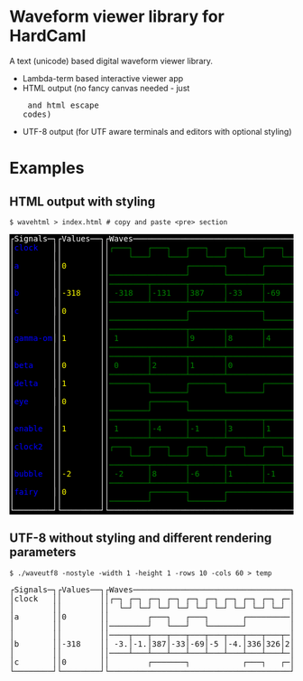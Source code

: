 # Waveform viewer library for HardCaml

A text (unicode) based digital waveform viewer library.

* Lambda-term based interactive viewer app
* HTML output (no fancy canvas needed - just <pre> and html escape codes)
* UTF-8 output (for UTF aware terminals and editors with optional styling)

# Examples

## HTML output with styling

```
$ wavehtml > index.html # copy and paste <pre> section
```

<pre style="background-color:red">
<span style="background-color:black; color:white; font-wieght:normal">&#9484&#83&#105&#103&#110&#97&#108&#115&#9472&#9488&#9484&#86&#97&#108&#117&#101&#115&#9472&#9472&#9488&#9484&#87&#97&#118&#101&#115&#9472&#9472&#9472&#9472&#9472&#9472&#9472&#9472&#9472&#9472&#9472&#9472&#9472&#9472&#9472&#9472&#9472&#9472&#9472&#9472&#9472&#9472&#9472&#9472&#9472&#9472&#9472&#9472&#9472&#9472&#9472&#9472&#9472&#9472&#9472&#9472&#9472&#9472&#9472&#9472&#9472&#9472&#9472&#9472&#9472&#9472&#9472&#9472&#9472&#9472&#9472&#9472&#9472&#9488
&#9474</span><span style="background-color:black; color:blue; font-wieght:normal">&#99&#108&#111&#99&#107</span><span style="background-color:black; color:white; font-wieght:normal">&#32&#32&#32&#9474&#9474&#32&#32&#32&#32&#32&#32&#32&#32&#9474&#9474</span><span style="background-color:black; color:green; font-wieght:normal">&#9484&#9472&#9472&#9472&#9488</span><span style="background-color:black; color:white; font-wieght:normal">&#32&#32&#32</span><span style="background-color:black; color:green; font-wieght:normal">&#9484&#9472&#9472&#9472&#9488</span><span style="background-color:black; color:white; font-wieght:normal">&#32&#32&#32</span><span style="background-color:black; color:green; font-wieght:normal">&#9484&#9472&#9472&#9472&#9488</span><span style="background-color:black; color:white; font-wieght:normal">&#32&#32&#32</span><span style="background-color:black; color:green; font-wieght:normal">&#9484&#9472&#9472&#9472&#9488</span><span style="background-color:black; color:white; font-wieght:normal">&#32&#32&#32</span><span style="background-color:black; color:green; font-wieght:normal">&#9484&#9472&#9472&#9472&#9488</span><span style="background-color:black; color:white; font-wieght:normal">&#32&#32&#32</span><span style="background-color:black; color:green; font-wieght:normal">&#9484&#9472&#9472&#9472&#9488</span><span style="background-color:black; color:white; font-wieght:normal">&#32&#32&#32</span><span style="background-color:black; color:green; font-wieght:normal">&#9484&#9472&#9472&#9472&#9488</span><span style="background-color:black; color:white; font-wieght:normal">&#32&#32&#32</span><span style="background-color:black; color:green; font-wieght:normal">&#9484&#9472</span><span style="background-color:black; color:white; font-wieght:normal">&#9474
&#9474&#32&#32&#32&#32&#32&#32&#32&#32&#9474&#9474&#32&#32&#32&#32&#32&#32&#32&#32&#9474&#9474&#32&#32&#32&#32</span><span style="background-color:black; color:green; font-wieght:normal">&#9492&#9472&#9472&#9472&#9496</span><span style="background-color:black; color:white; font-wieght:normal">&#32&#32&#32</span><span style="background-color:black; color:green; font-wieght:normal">&#9492&#9472&#9472&#9472&#9496</span><span style="background-color:black; color:white; font-wieght:normal">&#32&#32&#32</span><span style="background-color:black; color:green; font-wieght:normal">&#9492&#9472&#9472&#9472&#9496</span><span style="background-color:black; color:white; font-wieght:normal">&#32&#32&#32</span><span style="background-color:black; color:green; font-wieght:normal">&#9492&#9472&#9472&#9472&#9496</span><span style="background-color:black; color:white; font-wieght:normal">&#32&#32&#32</span><span style="background-color:black; color:green; font-wieght:normal">&#9492&#9472&#9472&#9472&#9496</span><span style="background-color:black; color:white; font-wieght:normal">&#32&#32&#32</span><span style="background-color:black; color:green; font-wieght:normal">&#9492&#9472&#9472&#9472&#9496</span><span style="background-color:black; color:white; font-wieght:normal">&#32&#32&#32</span><span style="background-color:black; color:green; font-wieght:normal">&#9492&#9472&#9472&#9472&#9496</span><span style="background-color:black; color:white; font-wieght:normal">&#32&#9474
&#9474</span><span style="background-color:black; color:blue; font-wieght:normal">&#97</span><span style="background-color:black; color:white; font-wieght:normal">&#32&#32&#32&#32&#32&#32&#32&#9474&#9474</span><span style="background-color:black; color:yellow; font-wieght:normal">&#48</span><span style="background-color:black; color:white; font-wieght:normal">&#32&#32&#32&#32&#32&#32&#32&#9474&#9474&#32&#32&#32&#32&#32&#32&#32&#32&#32&#32&#32&#32&#32&#32&#32&#32</span><span style="background-color:black; color:green; font-wieght:normal">&#9484&#9472&#9472&#9472&#9472&#9472&#9472&#9472&#9488</span><span style="background-color:black; color:white; font-wieght:normal">&#32&#32&#32&#32&#32&#32&#32</span><span style="background-color:black; color:green; font-wieght:normal">&#9484&#9472&#9472&#9472&#9472&#9472&#9472&#9472&#9488</span><span style="background-color:black; color:white; font-wieght:normal">&#32&#32&#32&#32&#32&#32&#32&#32&#32&#32&#32&#32&#32&#32&#32</span><span style="background-color:black; color:green; font-wieght:normal">&#9484&#9472</span><span style="background-color:black; color:white; font-wieght:normal">&#9474
&#9474&#32&#32&#32&#32&#32&#32&#32&#32&#9474&#9474&#32&#32&#32&#32&#32&#32&#32&#32&#9474&#9474</span><span style="background-color:black; color:green; font-wieght:normal">&#9472&#9472&#9472&#9472&#9472&#9472&#9472&#9472&#9472&#9472&#9472&#9472&#9472&#9472&#9472&#9472&#9496</span><span style="background-color:black; color:white; font-wieght:normal">&#32&#32&#32&#32&#32&#32&#32</span><span style="background-color:black; color:green; font-wieght:normal">&#9492&#9472&#9472&#9472&#9472&#9472&#9472&#9472&#9496</span><span style="background-color:black; color:white; font-wieght:normal">&#32&#32&#32&#32&#32&#32&#32</span><span style="background-color:black; color:green; font-wieght:normal">&#9492&#9472&#9472&#9472&#9472&#9472&#9472&#9472&#9472&#9472&#9472&#9472&#9472&#9472&#9472&#9472&#9496</span><span style="background-color:black; color:white; font-wieght:normal">&#32&#9474
&#9474&#32&#32&#32&#32&#32&#32&#32&#32&#9474&#9474&#32&#32&#32&#32&#32&#32&#32&#32&#9474&#9474</span><span style="background-color:black; color:green; font-wieght:normal">&#9472&#9472&#9472&#9472&#9472&#9472&#9472&#9472&#9516&#9472&#9472&#9472&#9472&#9472&#9472&#9472&#9516&#9472&#9472&#9472&#9472&#9472&#9472&#9472&#9516&#9472&#9472&#9472&#9472&#9472&#9472&#9472&#9516&#9472&#9472&#9472&#9472&#9472&#9472&#9472&#9516&#9472&#9472&#9472&#9472&#9472&#9472&#9472&#9516&#9472&#9472&#9472&#9472&#9472&#9472&#9472&#9516&#9472</span><span style="background-color:black; color:white; font-wieght:normal">&#9474
&#9474</span><span style="background-color:black; color:blue; font-wieght:normal">&#98</span><span style="background-color:black; color:white; font-wieght:normal">&#32&#32&#32&#32&#32&#32&#32&#9474&#9474</span><span style="background-color:black; color:yellow; font-wieght:normal">&#45&#51&#49&#56</span><span style="background-color:black; color:white; font-wieght:normal">&#32&#32&#32&#32&#9474&#9474&#32</span><span style="background-color:black; color:green; font-wieght:normal">&#45&#51&#49&#56</span><span style="background-color:black; color:white; font-wieght:normal">&#32&#32&#32</span><span style="background-color:black; color:green; font-wieght:normal">&#9474&#45&#49&#51&#49</span><span style="background-color:black; color:white; font-wieght:normal">&#32&#32&#32</span><span style="background-color:black; color:green; font-wieght:normal">&#9474&#51&#56&#55</span><span style="background-color:black; color:white; font-wieght:normal">&#32&#32&#32&#32</span><span style="background-color:black; color:green; font-wieght:normal">&#9474&#45&#51&#51</span><span style="background-color:black; color:white; font-wieght:normal">&#32&#32&#32&#32</span><span style="background-color:black; color:green; font-wieght:normal">&#9474&#45&#54&#57</span><span style="background-color:black; color:white; font-wieght:normal">&#32&#32&#32&#32</span><span style="background-color:black; color:green; font-wieght:normal">&#9474&#45&#53</span><span style="background-color:black; color:white; font-wieght:normal">&#32&#32&#32&#32&#32</span><span style="background-color:black; color:green; font-wieght:normal">&#9474&#45&#52&#54&#51</span><span style="background-color:black; color:white; font-wieght:normal">&#32&#32&#32</span><span style="background-color:black; color:green; font-wieght:normal">&#9474&#51</span><span style="background-color:black; color:white; font-wieght:normal">&#9474
&#9474&#32&#32&#32&#32&#32&#32&#32&#32&#9474&#9474&#32&#32&#32&#32&#32&#32&#32&#32&#9474&#9474</span><span style="background-color:black; color:green; font-wieght:normal">&#9472&#9472&#9472&#9472&#9472&#9472&#9472&#9472&#9524&#9472&#9472&#9472&#9472&#9472&#9472&#9472&#9524&#9472&#9472&#9472&#9472&#9472&#9472&#9472&#9524&#9472&#9472&#9472&#9472&#9472&#9472&#9472&#9524&#9472&#9472&#9472&#9472&#9472&#9472&#9472&#9524&#9472&#9472&#9472&#9472&#9472&#9472&#9472&#9524&#9472&#9472&#9472&#9472&#9472&#9472&#9472&#9524&#9472</span><span style="background-color:black; color:white; font-wieght:normal">&#9474
&#9474</span><span style="background-color:black; color:blue; font-wieght:normal">&#99</span><span style="background-color:black; color:white; font-wieght:normal">&#32&#32&#32&#32&#32&#32&#32&#9474&#9474</span><span style="background-color:black; color:yellow; font-wieght:normal">&#48</span><span style="background-color:black; color:white; font-wieght:normal">&#32&#32&#32&#32&#32&#32&#32&#9474&#9474&#32&#32&#32&#32&#32&#32&#32&#32&#32&#32&#32&#32&#32&#32&#32&#32</span><span style="background-color:black; color:green; font-wieght:normal">&#9484&#9472&#9472&#9472&#9472&#9472&#9472&#9472&#9472&#9472&#9472&#9472&#9472&#9472&#9472&#9472&#9488</span><span style="background-color:black; color:white; font-wieght:normal">&#32&#32&#32&#32&#32&#32&#32&#32&#32&#32&#32&#32&#32&#32&#32&#32&#32&#32&#32&#32&#32&#32&#32</span><span style="background-color:black; color:green; font-wieght:normal">&#9484&#9472</span><span style="background-color:black; color:white; font-wieght:normal">&#9474
&#9474&#32&#32&#32&#32&#32&#32&#32&#32&#9474&#9474&#32&#32&#32&#32&#32&#32&#32&#32&#9474&#9474</span><span style="background-color:black; color:green; font-wieght:normal">&#9472&#9472&#9472&#9472&#9472&#9472&#9472&#9472&#9472&#9472&#9472&#9472&#9472&#9472&#9472&#9472&#9496</span><span style="background-color:black; color:white; font-wieght:normal">&#32&#32&#32&#32&#32&#32&#32&#32&#32&#32&#32&#32&#32&#32&#32</span><span style="background-color:black; color:green; font-wieght:normal">&#9492&#9472&#9472&#9472&#9472&#9472&#9472&#9472&#9472&#9472&#9472&#9472&#9472&#9472&#9472&#9472&#9472&#9472&#9472&#9472&#9472&#9472&#9472&#9472&#9496</span><span style="background-color:black; color:white; font-wieght:normal">&#32&#9474
&#9474&#32&#32&#32&#32&#32&#32&#32&#32&#9474&#9474&#32&#32&#32&#32&#32&#32&#32&#32&#9474&#9474</span><span style="background-color:black; color:green; font-wieght:normal">&#9472&#9472&#9472&#9472&#9472&#9472&#9472&#9472&#9472&#9472&#9472&#9472&#9472&#9472&#9472&#9472&#9516&#9472&#9472&#9472&#9472&#9472&#9472&#9472&#9516&#9472&#9472&#9472&#9472&#9472&#9472&#9472&#9516&#9472&#9472&#9472&#9472&#9472&#9472&#9472&#9516&#9472&#9472&#9472&#9472&#9472&#9472&#9472&#9516&#9472&#9472&#9472&#9472&#9472&#9472&#9472&#9516&#9472</span><span style="background-color:black; color:white; font-wieght:normal">&#9474
&#9474</span><span style="background-color:black; color:blue; font-wieght:normal">&#103&#97&#109&#109&#97&#45&#111&#109</span><span style="background-color:black; color:white; font-wieght:normal">&#9474&#9474</span><span style="background-color:black; color:yellow; font-wieght:normal">&#49</span><span style="background-color:black; color:white; font-wieght:normal">&#32&#32&#32&#32&#32&#32&#32&#9474&#9474&#32</span><span style="background-color:black; color:green; font-wieght:normal">&#49</span><span style="background-color:black; color:white; font-wieght:normal">&#32&#32&#32&#32&#32&#32&#32&#32&#32&#32&#32&#32&#32&#32</span><span style="background-color:black; color:green; font-wieght:normal">&#9474&#57</span><span style="background-color:black; color:white; font-wieght:normal">&#32&#32&#32&#32&#32&#32</span><span style="background-color:black; color:green; font-wieght:normal">&#9474&#56</span><span style="background-color:black; color:white; font-wieght:normal">&#32&#32&#32&#32&#32&#32</span><span style="background-color:black; color:green; font-wieght:normal">&#9474&#52</span><span style="background-color:black; color:white; font-wieght:normal">&#32&#32&#32&#32&#32&#32</span><span style="background-color:black; color:green; font-wieght:normal">&#9474&#54</span><span style="background-color:black; color:white; font-wieght:normal">&#32&#32&#32&#32&#32&#32</span><span style="background-color:black; color:green; font-wieght:normal">&#9474&#53</span><span style="background-color:black; color:white; font-wieght:normal">&#32&#32&#32&#32&#32&#32</span><span style="background-color:black; color:green; font-wieght:normal">&#9474&#48</span><span style="background-color:black; color:white; font-wieght:normal">&#9474
&#9474&#32&#32&#32&#32&#32&#32&#32&#32&#9474&#9474&#32&#32&#32&#32&#32&#32&#32&#32&#9474&#9474</span><span style="background-color:black; color:green; font-wieght:normal">&#9472&#9472&#9472&#9472&#9472&#9472&#9472&#9472&#9472&#9472&#9472&#9472&#9472&#9472&#9472&#9472&#9524&#9472&#9472&#9472&#9472&#9472&#9472&#9472&#9524&#9472&#9472&#9472&#9472&#9472&#9472&#9472&#9524&#9472&#9472&#9472&#9472&#9472&#9472&#9472&#9524&#9472&#9472&#9472&#9472&#9472&#9472&#9472&#9524&#9472&#9472&#9472&#9472&#9472&#9472&#9472&#9524&#9472</span><span style="background-color:black; color:white; font-wieght:normal">&#9474
&#9474&#32&#32&#32&#32&#32&#32&#32&#32&#9474&#9474&#32&#32&#32&#32&#32&#32&#32&#32&#9474&#9474</span><span style="background-color:black; color:green; font-wieght:normal">&#9472&#9472&#9472&#9472&#9472&#9472&#9472&#9472&#9516&#9472&#9472&#9472&#9472&#9472&#9472&#9472&#9516&#9472&#9472&#9472&#9472&#9472&#9472&#9472&#9516&#9472&#9472&#9472&#9472&#9472&#9472&#9472&#9472&#9472&#9472&#9472&#9472&#9472&#9472&#9472&#9472&#9472&#9472&#9472&#9472&#9472&#9472&#9472&#9472&#9472&#9472&#9472&#9472&#9472&#9472&#9472&#9516&#9472</span><span style="background-color:black; color:white; font-wieght:normal">&#9474
&#9474</span><span style="background-color:black; color:blue; font-wieght:normal">&#98&#101&#116&#97</span><span style="background-color:black; color:white; font-wieght:normal">&#32&#32&#32&#32&#9474&#9474</span><span style="background-color:black; color:yellow; font-wieght:normal">&#48</span><span style="background-color:black; color:white; font-wieght:normal">&#32&#32&#32&#32&#32&#32&#32&#9474&#9474&#32</span><span style="background-color:black; color:green; font-wieght:normal">&#48</span><span style="background-color:black; color:white; font-wieght:normal">&#32&#32&#32&#32&#32&#32</span><span style="background-color:black; color:green; font-wieght:normal">&#9474&#50</span><span style="background-color:black; color:white; font-wieght:normal">&#32&#32&#32&#32&#32&#32</span><span style="background-color:black; color:green; font-wieght:normal">&#9474&#49</span><span style="background-color:black; color:white; font-wieght:normal">&#32&#32&#32&#32&#32&#32</span><span style="background-color:black; color:green; font-wieght:normal">&#9474&#48</span><span style="background-color:black; color:white; font-wieght:normal">&#32&#32&#32&#32&#32&#32&#32&#32&#32&#32&#32&#32&#32&#32&#32&#32&#32&#32&#32&#32&#32&#32&#32&#32&#32&#32&#32&#32&#32&#32</span><span style="background-color:black; color:green; font-wieght:normal">&#9474&#50</span><span style="background-color:black; color:white; font-wieght:normal">&#9474
&#9474&#32&#32&#32&#32&#32&#32&#32&#32&#9474&#9474&#32&#32&#32&#32&#32&#32&#32&#32&#9474&#9474</span><span style="background-color:black; color:green; font-wieght:normal">&#9472&#9472&#9472&#9472&#9472&#9472&#9472&#9472&#9524&#9472&#9472&#9472&#9472&#9472&#9472&#9472&#9524&#9472&#9472&#9472&#9472&#9472&#9472&#9472&#9524&#9472&#9472&#9472&#9472&#9472&#9472&#9472&#9472&#9472&#9472&#9472&#9472&#9472&#9472&#9472&#9472&#9472&#9472&#9472&#9472&#9472&#9472&#9472&#9472&#9472&#9472&#9472&#9472&#9472&#9472&#9472&#9524&#9472</span><span style="background-color:black; color:white; font-wieght:normal">&#9474
&#9474</span><span style="background-color:black; color:blue; font-wieght:normal">&#100&#101&#108&#116&#97</span><span style="background-color:black; color:white; font-wieght:normal">&#32&#32&#32&#9474&#9474</span><span style="background-color:black; color:yellow; font-wieght:normal">&#49</span><span style="background-color:black; color:white; font-wieght:normal">&#32&#32&#32&#32&#32&#32&#32&#9474&#9474</span><span style="background-color:black; color:green; font-wieght:normal">&#9472&#9472&#9472&#9472&#9472&#9472&#9472&#9472&#9488</span><span style="background-color:black; color:white; font-wieght:normal">&#32&#32&#32&#32&#32&#32&#32</span><span style="background-color:black; color:green; font-wieght:normal">&#9484&#9472&#9472&#9472&#9472&#9472&#9472&#9472&#9488</span><span style="background-color:black; color:white; font-wieght:normal">&#32&#32&#32&#32&#32&#32&#32</span><span style="background-color:black; color:green; font-wieght:normal">&#9484&#9472&#9472&#9472&#9472&#9472&#9472&#9472&#9488</span><span style="background-color:black; color:white; font-wieght:normal">&#32&#32&#32&#32&#32&#32&#32</span><span style="background-color:black; color:green; font-wieght:normal">&#9484&#9472&#9472&#9472&#9472&#9472&#9472&#9472&#9488</span><span style="background-color:black; color:white; font-wieght:normal">&#32&#9474
&#9474&#32&#32&#32&#32&#32&#32&#32&#32&#9474&#9474&#32&#32&#32&#32&#32&#32&#32&#32&#9474&#9474&#32&#32&#32&#32&#32&#32&#32&#32</span><span style="background-color:black; color:green; font-wieght:normal">&#9492&#9472&#9472&#9472&#9472&#9472&#9472&#9472&#9496</span><span style="background-color:black; color:white; font-wieght:normal">&#32&#32&#32&#32&#32&#32&#32</span><span style="background-color:black; color:green; font-wieght:normal">&#9492&#9472&#9472&#9472&#9472&#9472&#9472&#9472&#9496</span><span style="background-color:black; color:white; font-wieght:normal">&#32&#32&#32&#32&#32&#32&#32</span><span style="background-color:black; color:green; font-wieght:normal">&#9492&#9472&#9472&#9472&#9472&#9472&#9472&#9472&#9496</span><span style="background-color:black; color:white; font-wieght:normal">&#32&#32&#32&#32&#32&#32&#32</span><span style="background-color:black; color:green; font-wieght:normal">&#9492&#9472</span><span style="background-color:black; color:white; font-wieght:normal">&#9474
&#9474</span><span style="background-color:black; color:blue; font-wieght:normal">&#101&#121&#101</span><span style="background-color:black; color:white; font-wieght:normal">&#32&#32&#32&#32&#32&#9474&#9474</span><span style="background-color:black; color:yellow; font-wieght:normal">&#48</span><span style="background-color:black; color:white; font-wieght:normal">&#32&#32&#32&#32&#32&#32&#32&#9474&#9474&#32&#32&#32&#32&#32&#32&#32&#32</span><span style="background-color:black; color:green; font-wieght:normal">&#9484&#9472&#9472&#9472&#9472&#9472&#9472&#9472&#9488</span><span style="background-color:black; color:white; font-wieght:normal">&#32&#32&#32&#32&#32&#32&#32&#32&#32&#32&#32&#32&#32&#32&#32&#32&#32&#32&#32&#32&#32&#32&#32&#32&#32&#32&#32&#32&#32&#32&#32</span><span style="background-color:black; color:green; font-wieght:normal">&#9484&#9472&#9472&#9472&#9472&#9472&#9472&#9472&#9472&#9472</span><span style="background-color:black; color:white; font-wieght:normal">&#9474
&#9474&#32&#32&#32&#32&#32&#32&#32&#32&#9474&#9474&#32&#32&#32&#32&#32&#32&#32&#32&#9474&#9474</span><span style="background-color:black; color:green; font-wieght:normal">&#9472&#9472&#9472&#9472&#9472&#9472&#9472&#9472&#9496</span><span style="background-color:black; color:white; font-wieght:normal">&#32&#32&#32&#32&#32&#32&#32</span><span style="background-color:black; color:green; font-wieght:normal">&#9492&#9472&#9472&#9472&#9472&#9472&#9472&#9472&#9472&#9472&#9472&#9472&#9472&#9472&#9472&#9472&#9472&#9472&#9472&#9472&#9472&#9472&#9472&#9472&#9472&#9472&#9472&#9472&#9472&#9472&#9472&#9472&#9496</span><span style="background-color:black; color:white; font-wieght:normal">&#32&#32&#32&#32&#32&#32&#32&#32&#32&#9474
&#9474&#32&#32&#32&#32&#32&#32&#32&#32&#9474&#9474&#32&#32&#32&#32&#32&#32&#32&#32&#9474&#9474</span><span style="background-color:black; color:green; font-wieght:normal">&#9472&#9472&#9472&#9472&#9472&#9472&#9472&#9472&#9516&#9472&#9472&#9472&#9472&#9472&#9472&#9472&#9516&#9472&#9472&#9472&#9472&#9472&#9472&#9472&#9516&#9472&#9472&#9472&#9472&#9472&#9472&#9472&#9516&#9472&#9472&#9472&#9472&#9472&#9472&#9472&#9516&#9472&#9472&#9472&#9472&#9472&#9472&#9472&#9472&#9472&#9472&#9472&#9472&#9472&#9472&#9472&#9516&#9472</span><span style="background-color:black; color:white; font-wieght:normal">&#9474
&#9474</span><span style="background-color:black; color:blue; font-wieght:normal">&#101&#110&#97&#98&#108&#101</span><span style="background-color:black; color:white; font-wieght:normal">&#32&#32&#9474&#9474</span><span style="background-color:black; color:yellow; font-wieght:normal">&#49</span><span style="background-color:black; color:white; font-wieght:normal">&#32&#32&#32&#32&#32&#32&#32&#9474&#9474&#32</span><span style="background-color:black; color:green; font-wieght:normal">&#49</span><span style="background-color:black; color:white; font-wieght:normal">&#32&#32&#32&#32&#32&#32</span><span style="background-color:black; color:green; font-wieght:normal">&#9474&#45&#52</span><span style="background-color:black; color:white; font-wieght:normal">&#32&#32&#32&#32&#32</span><span style="background-color:black; color:green; font-wieght:normal">&#9474&#45&#49</span><span style="background-color:black; color:white; font-wieght:normal">&#32&#32&#32&#32&#32</span><span style="background-color:black; color:green; font-wieght:normal">&#9474&#51</span><span style="background-color:black; color:white; font-wieght:normal">&#32&#32&#32&#32&#32&#32</span><span style="background-color:black; color:green; font-wieght:normal">&#9474&#49</span><span style="background-color:black; color:white; font-wieght:normal">&#32&#32&#32&#32&#32&#32</span><span style="background-color:black; color:green; font-wieght:normal">&#9474&#45&#52</span><span style="background-color:black; color:white; font-wieght:normal">&#32&#32&#32&#32&#32&#32&#32&#32&#32&#32&#32&#32&#32</span><span style="background-color:black; color:green; font-wieght:normal">&#9474&#45</span><span style="background-color:black; color:white; font-wieght:normal">&#9474
&#9474&#32&#32&#32&#32&#32&#32&#32&#32&#9474&#9474&#32&#32&#32&#32&#32&#32&#32&#32&#9474&#9474</span><span style="background-color:black; color:green; font-wieght:normal">&#9472&#9472&#9472&#9472&#9472&#9472&#9472&#9472&#9524&#9472&#9472&#9472&#9472&#9472&#9472&#9472&#9524&#9472&#9472&#9472&#9472&#9472&#9472&#9472&#9524&#9472&#9472&#9472&#9472&#9472&#9472&#9472&#9524&#9472&#9472&#9472&#9472&#9472&#9472&#9472&#9524&#9472&#9472&#9472&#9472&#9472&#9472&#9472&#9472&#9472&#9472&#9472&#9472&#9472&#9472&#9472&#9524&#9472</span><span style="background-color:black; color:white; font-wieght:normal">&#9474
&#9474</span><span style="background-color:black; color:blue; font-wieght:normal">&#99&#108&#111&#99&#107&#50</span><span style="background-color:black; color:white; font-wieght:normal">&#32&#32&#9474&#9474&#32&#32&#32&#32&#32&#32&#32&#32&#9474&#9474</span><span style="background-color:black; color:green; font-wieght:normal">&#9484&#9472&#9472&#9472&#9488</span><span style="background-color:black; color:white; font-wieght:normal">&#32&#32&#32</span><span style="background-color:black; color:green; font-wieght:normal">&#9484&#9472&#9472&#9472&#9488</span><span style="background-color:black; color:white; font-wieght:normal">&#32&#32&#32</span><span style="background-color:black; color:green; font-wieght:normal">&#9484&#9472&#9472&#9472&#9488</span><span style="background-color:black; color:white; font-wieght:normal">&#32&#32&#32</span><span style="background-color:black; color:green; font-wieght:normal">&#9484&#9472&#9472&#9472&#9488</span><span style="background-color:black; color:white; font-wieght:normal">&#32&#32&#32</span><span style="background-color:black; color:green; font-wieght:normal">&#9484&#9472&#9472&#9472&#9488</span><span style="background-color:black; color:white; font-wieght:normal">&#32&#32&#32</span><span style="background-color:black; color:green; font-wieght:normal">&#9484&#9472&#9472&#9472&#9488</span><span style="background-color:black; color:white; font-wieght:normal">&#32&#32&#32</span><span style="background-color:black; color:green; font-wieght:normal">&#9484&#9472&#9472&#9472&#9488</span><span style="background-color:black; color:white; font-wieght:normal">&#32&#32&#32</span><span style="background-color:black; color:green; font-wieght:normal">&#9484&#9472</span><span style="background-color:black; color:white; font-wieght:normal">&#9474
&#9474&#32&#32&#32&#32&#32&#32&#32&#32&#9474&#9474&#32&#32&#32&#32&#32&#32&#32&#32&#9474&#9474&#32&#32&#32&#32</span><span style="background-color:black; color:green; font-wieght:normal">&#9492&#9472&#9472&#9472&#9496</span><span style="background-color:black; color:white; font-wieght:normal">&#32&#32&#32</span><span style="background-color:black; color:green; font-wieght:normal">&#9492&#9472&#9472&#9472&#9496</span><span style="background-color:black; color:white; font-wieght:normal">&#32&#32&#32</span><span style="background-color:black; color:green; font-wieght:normal">&#9492&#9472&#9472&#9472&#9496</span><span style="background-color:black; color:white; font-wieght:normal">&#32&#32&#32</span><span style="background-color:black; color:green; font-wieght:normal">&#9492&#9472&#9472&#9472&#9496</span><span style="background-color:black; color:white; font-wieght:normal">&#32&#32&#32</span><span style="background-color:black; color:green; font-wieght:normal">&#9492&#9472&#9472&#9472&#9496</span><span style="background-color:black; color:white; font-wieght:normal">&#32&#32&#32</span><span style="background-color:black; color:green; font-wieght:normal">&#9492&#9472&#9472&#9472&#9496</span><span style="background-color:black; color:white; font-wieght:normal">&#32&#32&#32</span><span style="background-color:black; color:green; font-wieght:normal">&#9492&#9472&#9472&#9472&#9496</span><span style="background-color:black; color:white; font-wieght:normal">&#32&#9474
&#9474&#32&#32&#32&#32&#32&#32&#32&#32&#9474&#9474&#32&#32&#32&#32&#32&#32&#32&#32&#9474&#9474</span><span style="background-color:black; color:green; font-wieght:normal">&#9472&#9472&#9472&#9472&#9472&#9472&#9472&#9472&#9516&#9472&#9472&#9472&#9472&#9472&#9472&#9472&#9516&#9472&#9472&#9472&#9472&#9472&#9472&#9472&#9516&#9472&#9472&#9472&#9472&#9472&#9472&#9472&#9516&#9472&#9472&#9472&#9472&#9472&#9472&#9472&#9472&#9472&#9472&#9472&#9472&#9472&#9472&#9472&#9516&#9472&#9472&#9472&#9472&#9472&#9472&#9472&#9516&#9472</span><span style="background-color:black; color:white; font-wieght:normal">&#9474
&#9474</span><span style="background-color:black; color:blue; font-wieght:normal">&#98&#117&#98&#98&#108&#101</span><span style="background-color:black; color:white; font-wieght:normal">&#32&#32&#9474&#9474</span><span style="background-color:black; color:yellow; font-wieght:normal">&#45&#50</span><span style="background-color:black; color:white; font-wieght:normal">&#32&#32&#32&#32&#32&#32&#9474&#9474&#32</span><span style="background-color:black; color:green; font-wieght:normal">&#45&#50</span><span style="background-color:black; color:white; font-wieght:normal">&#32&#32&#32&#32&#32</span><span style="background-color:black; color:green; font-wieght:normal">&#9474&#56</span><span style="background-color:black; color:white; font-wieght:normal">&#32&#32&#32&#32&#32&#32</span><span style="background-color:black; color:green; font-wieght:normal">&#9474&#45&#54</span><span style="background-color:black; color:white; font-wieght:normal">&#32&#32&#32&#32&#32</span><span style="background-color:black; color:green; font-wieght:normal">&#9474&#49</span><span style="background-color:black; color:white; font-wieght:normal">&#32&#32&#32&#32&#32&#32</span><span style="background-color:black; color:green; font-wieght:normal">&#9474&#45&#49</span><span style="background-color:black; color:white; font-wieght:normal">&#32&#32&#32&#32&#32&#32&#32&#32&#32&#32&#32&#32&#32</span><span style="background-color:black; color:green; font-wieght:normal">&#9474&#54</span><span style="background-color:black; color:white; font-wieght:normal">&#32&#32&#32&#32&#32&#32</span><span style="background-color:black; color:green; font-wieght:normal">&#9474&#45</span><span style="background-color:black; color:white; font-wieght:normal">&#9474
&#9474&#32&#32&#32&#32&#32&#32&#32&#32&#9474&#9474&#32&#32&#32&#32&#32&#32&#32&#32&#9474&#9474</span><span style="background-color:black; color:green; font-wieght:normal">&#9472&#9472&#9472&#9472&#9472&#9472&#9472&#9472&#9524&#9472&#9472&#9472&#9472&#9472&#9472&#9472&#9524&#9472&#9472&#9472&#9472&#9472&#9472&#9472&#9524&#9472&#9472&#9472&#9472&#9472&#9472&#9472&#9524&#9472&#9472&#9472&#9472&#9472&#9472&#9472&#9472&#9472&#9472&#9472&#9472&#9472&#9472&#9472&#9524&#9472&#9472&#9472&#9472&#9472&#9472&#9472&#9524&#9472</span><span style="background-color:black; color:white; font-wieght:normal">&#9474
&#9474</span><span style="background-color:black; color:blue; font-wieght:normal">&#102&#97&#105&#114&#121</span><span style="background-color:black; color:white; font-wieght:normal">&#32&#32&#32&#9474&#9474</span><span style="background-color:black; color:yellow; font-wieght:normal">&#48</span><span style="background-color:black; color:white; font-wieght:normal">&#32&#32&#32&#32&#32&#32&#32&#9474&#9474&#32&#32&#32&#32&#32&#32&#32&#32</span><span style="background-color:black; color:green; font-wieght:normal">&#9484&#9472&#9472&#9472&#9472&#9472&#9472&#9472&#9488</span><span style="background-color:black; color:white; font-wieght:normal">&#32&#32&#32&#32&#32&#32&#32</span><span style="background-color:black; color:green; font-wieght:normal">&#9484&#9472&#9472&#9472&#9472&#9472&#9472&#9472&#9472&#9472&#9472&#9472&#9472&#9472&#9472&#9472&#9488</span><span style="background-color:black; color:white; font-wieght:normal">&#32&#32&#32&#32&#32&#32&#32&#32&#32&#32&#32&#32&#32&#32&#32&#32&#32&#9474
&#9474&#32&#32&#32&#32&#32&#32&#32&#32&#9474&#9474&#32&#32&#32&#32&#32&#32&#32&#32&#9474&#9474</span><span style="background-color:black; color:green; font-wieght:normal">&#9472&#9472&#9472&#9472&#9472&#9472&#9472&#9472&#9496</span><span style="background-color:black; color:white; font-wieght:normal">&#32&#32&#32&#32&#32&#32&#32</span><span style="background-color:black; color:green; font-wieght:normal">&#9492&#9472&#9472&#9472&#9472&#9472&#9472&#9472&#9496</span><span style="background-color:black; color:white; font-wieght:normal">&#32&#32&#32&#32&#32&#32&#32&#32&#32&#32&#32&#32&#32&#32&#32</span><span style="background-color:black; color:green; font-wieght:normal">&#9492&#9472&#9472&#9472&#9472&#9472&#9472&#9472&#9472&#9472&#9472&#9472&#9472&#9472&#9472&#9472&#9472&#9472</span><span style="background-color:black; color:white; font-wieght:normal">&#9474
&#9492&#9472&#9472&#9472&#9472&#9472&#9472&#9472&#9472&#9496&#9492&#9472&#9472&#9472&#9472&#9472&#9472&#9472&#9472&#9496&#9492&#9472&#9472&#9472&#9472&#9472&#9472&#9472&#9472&#9472&#9472&#9472&#9472&#9472&#9472&#9472&#9472&#9472&#9472&#9472&#9472&#9472&#9472&#9472&#9472&#9472&#9472&#9472&#9472&#9472&#9472&#9472&#9472&#9472&#9472&#9472&#9472&#9472&#9472&#9472&#9472&#9472&#9472&#9472&#9472&#9472&#9472&#9472&#9472&#9472&#9472&#9472&#9472&#9472&#9472&#9472&#9472&#9472&#9472&#9496
</pre>

## UTF-8 without styling and different rendering parameters 

```
$ ./waveutf8 -nostyle -width 1 -height 1 -rows 10 -cols 60 > temp
```

<pre>
┌Signals─┐┌Values──┐┌Waves─────────────────────────────────┐
│clock   ││        ││┌─┐ ┌─┐ ┌─┐ ┌─┐ ┌─┐ ┌─┐ ┌─┐ ┌─┐ ┌─┐ ┌─│
│        ││        ││  └─┘ └─┘ └─┘ └─┘ └─┘ └─┘ └─┘ └─┘ └─┘ │
│a       ││0       ││        ┌───┐   ┌───┐       ┌─────────│
│        ││        ││────────┘   └───┘   └───────┘         │
│        ││        ││────┬───┬───┬───┬───┬───┬───┬───┬───┬─│
│b       ││-318    ││ -3.│-1.│387│-33│-69│-5 │-4.│336│326│2│
│        ││        ││────┴───┴───┴───┴───┴───┴───┴───┴───┴─│
│c       ││0       ││        ┌───────┐           ┌───┐   ┌─│
└────────┘└────────┘└──────────────────────────────────────┘
</pre>

